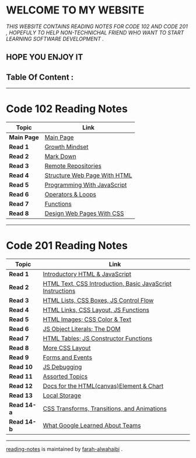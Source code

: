 # **WELCOME TO MY WEBSITE** 
*THIS WEBSITE CONTAINS READING NOTES FOR CODE 102 AND CODE 201 , HOPEFULY TO HELP NON-TECHNICHAL FRIEND WHO WANT TO START LEARNING SOFTWARE DEVELOPMENT .*

## **HOPE YOU ENJOY IT**
## **Table Of Content :**
***
# **Code 102 Reading Notes**
**Topic** | **Link**
----- | -----
**Main Page** | [Main Page](https://github.com/farahalwahaibi/Reading-Notes/blob/main/README.md) | 
**Read 1** | [Growth Mindset](https://github.com/farahalwahaibi/Reading-Notes/blob/main/GrowthMindset.md) 
**Read 2** | [Mark Down](https://github.com/farahalwahaibi/Reading-Notes/blob/main/Markdown.md) 
**Read 3** | [Remote Repositories](https://github.com/farahalwahaibi/Reading-Notes/blob/main/remote-repositories.md)
**Read 4** | [Structure Web Page With HTML](https://github.com/farahalwahaibi/Reading-Notes/blob/main/structure-web-page-with-html.md)
**Read 5** | [Programming With JavaScript](https://github.com/farahalwahaibi/Reading-Notes/blob/main/programming-with-JavaScript.md)
**Read 6** | [Operators & Loops](https://github.com/farahalwahaibi/Reading-Notes/blob/main/operators&loops.md)
**Read 7** | [Functions](https://github.com/farahalwahaibi/Reading-Notes/blob/main/Functions.md)
**Read 8** | [Design Web Pages With CSS](https://github.com/farahalwahaibi/Reading-Notes/blob/main/Design-web-pages-with-CSS.md) 
***

# **Code 201 Reading Notes**
**Topic** | **Link**
----- | ----- 
**Read 1** | [Introductory HTML & JavaScript](https://github.com/farahalwahaibi/Reading-Notes/blob/main/class-01.md)
**Read 2** | [HTML Text, CSS Introduction, Basic JavaScript Instructions](https://github.com/farahalwahaibi/Reading-Notes/blob/main/class-02.md)
**Read 3** | [HTML Lists, CSS Boxes, JS Control Flow](https://github.com/farahalwahaibi/Reading-Notes/blob/main/class-03.md)
**Read 4** |[HTML Links, CSS Layout, JS Functions](https://github.com/farahalwahaibi/Reading-Notes/blob/main/class-04.md)
**Read 5** | [HTML Images; CSS Color & Text](https://github.com/farahalwahaibi/Reading-Notes/blob/main-HTML-Images-CSS-Color&Text.md)   
**Read 6** | [JS Object Literals; The DOM](https://github.com/farahalwahaibi/Reading-Notes/blob/main/class-06.md)
**Read 7** | [HTML Tables; JS Constructor Functions](https://github.com/farahalwahaibi/Reading-Notes/blob/main/HTML-Tables-JS-Constructor-Functions.md)
**Read 8** | [More CSS Layout](https://github.com/farahalwahaibi/Reading-Notes/blob/main/class-08.md)
**Read 9** | [Forms and Events](https://github.com/farahalwahaibi/Reading-Notes/blob/main/class-09.md)
**Read 10** | [JS Debugging](https://github.com/farahalwahaibi/Reading-Notes/blob/main/class-10.md)
**Read 11** | [Assorted Topics](https://github.com/farahalwahaibi/Reading-Notes/blob/main/class-11.md)
**Read 12** | [Docs for the HTML(canvas)Element & Chart](https://github.com/farahalwahaibi/Reading-Notes/blob/main/class-12.md)
**Read 13** | [Local Storage](https://github.com/farahalwahaibi/Reading-Notes/blob/main/class-13.md)
**Read 14-a** | [CSS Transforms, Transitions, and Animations](https://github.com/farahalwahaibi/Reading-Notes/blob/main/class-14a.md)
**Read 14-b** | [What Google Learned About Teams](https://github.com/farahalwahaibi/Reading-Notes/blob/main/class-14b.md)
***

[reading-notes](https://github.com/farahalwahaibi/Reading-Notes) is maintained by [farah-alwahaibi](https://github.com/farahalwahaibi) .
